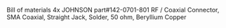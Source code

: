 Bill of materials
4x JOHNSON  part#142-0701-801  RF / Coaxial Connector, SMA Coaxial, Straight Jack, Solder, 50 ohm, Beryllium Copper
